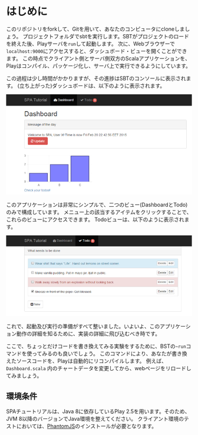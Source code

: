 # はじめに

このリポジトリをforkして、Gitを用いて、あなたのコンピュータにcloneしましょう。
プロジェクトフォルダでsbtを実行します。SBTがプロジェクトのロードを終えた後、Playサーバを`run`して起動します。
次に、Webブラウザーで`localhost:9000`にアクセスすると、ダッシュボード・ビューを開くことができます。
この時点でクライアント側とサーバ側双方のScalaアプリケーションを、Playはコンパイル、パッケージ化し、サーバ上で実行できるようにしています。

この過程は少し時間がかかりますが、その進捗はSBTのコンソールに表示されます。
(立ち上がった)ダッシュボードは、以下のように表示されます。

![dashboard](images/dashboard.png?raw=true)

このアプリケーションは非常にシンプルで、二つのビュー(DashboardとTodo)のみで構成しています。
メニュー上の該当するアイテムをクリックすることで、これらのビューにアクセスできます。
Todoビューは、以下のように表示されます。

![todos](images/todos.png?raw=true)

これで、起動及び実行の準備がすべて整いました。いよいよ、このアプリケーション動作の詳細を知るために、実装の詳細に飛び込むべき時です。

ここで、ちょっとだけコードを書き換えてみる実験をするために、BSTの`~run`コマンドを使ってみるのも良いでしょう。
このコマンドにより、あなたが書き換えたソースコードを、Playは自動的にリコンパイルします。
例えば、`Dashboard.scala` 内のチャートデータを変更してから、webページをリロードしてみましょう。

## 環境条件

SPAチュートリアルは、Java 8に依存しているPlay 2.5を用います。そのため、JVM 8以降のバージョンでJava環境を整えてください。
クライアント環境のテストにおいては、[PhantomJS](http://phantomjs.org/)のインストールが必要となります。
